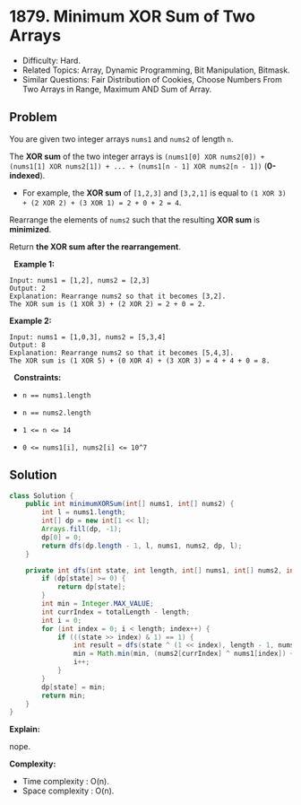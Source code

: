 # 1879. Minimum XOR Sum of Two Arrays

- Difficulty: Hard.
- Related Topics: Array, Dynamic Programming, Bit Manipulation, Bitmask.
- Similar Questions: Fair Distribution of Cookies, Choose Numbers From Two Arrays in Range, Maximum AND Sum of Array.

## Problem

You are given two integer arrays ```nums1``` and ```nums2``` of length ```n```.

The **XOR sum** of the two integer arrays is ```(nums1[0] XOR nums2[0]) + (nums1[1] XOR nums2[1]) + ... + (nums1[n - 1] XOR nums2[n - 1])``` (**0-indexed**).


	
- For example, the **XOR sum** of ```[1,2,3]``` and ```[3,2,1]``` is equal to ```(1 XOR 3) + (2 XOR 2) + (3 XOR 1) = 2 + 0 + 2 = 4```.


Rearrange the elements of ```nums2``` such that the resulting **XOR sum** is **minimized**.

Return **the **XOR sum** after the rearrangement**.

 
**Example 1:**

```
Input: nums1 = [1,2], nums2 = [2,3]
Output: 2
Explanation: Rearrange nums2 so that it becomes [3,2].
The XOR sum is (1 XOR 3) + (2 XOR 2) = 2 + 0 = 2.
```

**Example 2:**

```
Input: nums1 = [1,0,3], nums2 = [5,3,4]
Output: 8
Explanation: Rearrange nums2 so that it becomes [5,4,3]. 
The XOR sum is (1 XOR 5) + (0 XOR 4) + (3 XOR 3) = 4 + 4 + 0 = 8.
```

 
**Constraints:**


	
- ```n == nums1.length```
	
- ```n == nums2.length```
	
- ```1 <= n <= 14```
	
- ```0 <= nums1[i], nums2[i] <= 10^7```



## Solution

```java
class Solution {
    public int minimumXORSum(int[] nums1, int[] nums2) {
        int l = nums1.length;
        int[] dp = new int[1 << l];
        Arrays.fill(dp, -1);
        dp[0] = 0;
        return dfs(dp.length - 1, l, nums1, nums2, dp, l);
    }

    private int dfs(int state, int length, int[] nums1, int[] nums2, int[] dp, int totalLength) {
        if (dp[state] >= 0) {
            return dp[state];
        }
        int min = Integer.MAX_VALUE;
        int currIndex = totalLength - length;
        int i = 0;
        for (int index = 0; i < length; index++) {
            if (((state >> index) & 1) == 1) {
                int result = dfs(state ^ (1 << index), length - 1, nums1, nums2, dp, totalLength);
                min = Math.min(min, (nums2[currIndex] ^ nums1[index]) + result);
                i++;
            }
        }
        dp[state] = min;
        return min;
    }
}
```

**Explain:**

nope.

**Complexity:**

* Time complexity : O(n).
* Space complexity : O(n).
